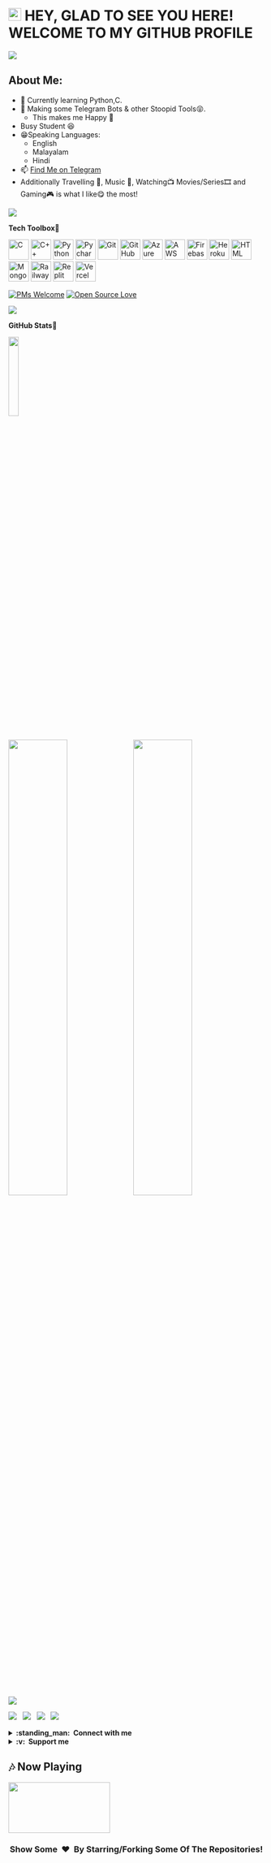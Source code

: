 <h1 align="left"><img src="https://media.giphy.com/media/hvRJCLFzcasrR4ia7z/giphy.gif" width="25px"> HEY, GLAD TO SEE YOU HERE! WELCOME TO MY GITHUB PROFILE</h1>

<!--Trap--:)-->
<a href="https://github.com/404"><img src="https://user-images.githubusercontent.com/73097560/115834477-dbab4500-a447-11eb-908a-139a6edaec5c.gif"></a>

## About Me:
- 🌱 Currently learning Python,C.
- 👀 Making some Telegram Bots & other Stoopid Tools😝.
    - This makes me Happy 🤗
- Busy Student 😆
- 😁Speaking Languages:
    - English
    - Malayalam
    - Hindi
- 📫 [Find Me on Telegram](https://t.me/liqwid_x)
- Additionally Travelling 🧳, Music 🎼, Watching📺 Movies/Series🎞️ and Gaming🎮 is what I like😋 the most!

<!--Trap--:)-->
<a href="https://github.com/404"><img src="https://user-images.githubusercontent.com/73097560/115834477-dbab4500-a447-11eb-908a-139a6edaec5c.gif"></a>

**Tech Toolbox🧰**<br>

<p align="left">
<img src="https://github.com/NiranjanVRam/TechStack/blob/main/C.png" alt="C" width="40" height="40"/>
<img src="https://github.com/NiranjanVRam/TechStack/blob/main/C%2B%2B.png" alt="C++" width="40" height="40"/> 
<img src="https://github.com/NiranjanVRam/TechStack/blob/main/Python.png" alt="Python" width="40" height="40"/> 
<img src="https://github.com/NiranjanVRam/TechStack/blob/main/Pycharm.png" alt="Pycharm" width="40" height="40"/>
<img src="https://github.com/NiranjanVRam/TechStack/blob/main/Git.png" alt="Git" width="40" height="40"/>
<img src="https://github.com/NiranjanVRam/TechStack/blob/main/Github.png" alt="GitHub" width="40" height="40"/>
<img src="https://github.com/NiranjanVRam/TechStack/blob/main/Azure.png" alt="Azure" width="40" height="40"/>
<img src="https://github.com/NiranjanVRam/TechStack/blob/main/AWS.png" alt="AWS" width="40" height="40"/>
<img src="https://github.com/NiranjanVRam/TechStack/blob/main/Firebase.png" alt="Firebase" width="40" height="40"/>
<img src="https://github.com/NiranjanVRam/TechStack/blob/main/Heroku.png" alt="Heroku" width="40" height="40"/>
<img src="https://github.com/NiranjanVRam/TechStack/blob/main/Html.png" alt="HTML" width="40" height="40"/>
<img src="https://github.com/NiranjanVRam/TechStack/blob/main/Mongodb.png" alt="Mongodb" width="40" height="40"/>
<img src="https://github.com/NiranjanVRam/TechStack/blob/main/Railway.png" alt="Railway" width="40" height="40"/>
<img src="https://github.com/NiranjanVRam/TechStack/blob/main/Replit.png" alt="Replit" width="40" height="40"/>
<img src="https://github.com/NiranjanVRam/TechStack/blob/main/Vercel.png" alt="Vercel" width="40" height="40"/>

[![PMs Welcome](https://img.shields.io/badge/PMs-welcome-brightgreen.svg?style=flat&logo=github)](https://github.com/NiranjanVRam) [![Open Source Love](https://img.shields.io/badge/Open%20Source-%F0%9F%A4%8D-Green)](https://github.com/NiranjanVRam)
<!---
|      Project :octocat:   |     Stars🌟   | Forks🍴  | Issues🐛  | Open PRs:bell:  | Closed PRs:fire:  |
|-------------|-------------------|---|---|---|---|
| [**IoT-Spot**](https://github.com/prathimacode-hub/IoT-Spot) | [![GitHub Stars](https://img.shields.io/github/stars/prathimacode-hub/IoT-Spot?style=flat-square&labelColor=343b41)](https://github.com/prathimacode-hub/IoT-Spot/stars) | [![GitHub Forks](https://img.shields.io/github/forks/prathimacode-hub/IoT-Spot?style=flat-square&labelColor=343b41)](https://github.com/prathimacode-hub/IoT-Spot/forks) | [![GitHub Issues](https://img.shields.io/github/issues/prathimacode-hub/IoT-Spot?style=flat-square)](https://github.com/prathimacode-hub/IoT-Spot/issues) | [![GitHub Open Pull Requests](https://img.shields.io/github/issues-pr/prathimacode-hub/IoT-Spot?style=flat&logo=github)](https://github.com/prathimacode-hub/IoT-Spot/pulls) | [![GitHub Closed Pull Requests](https://img.shields.io/github/issues-pr-closed/prathimacode-hub/IoT-Spot?style=flat&color=critical&logo=github)](https://github.com/prathimacode-hub/IoT-Spot/pulls?q=is%3Apr+is%3Aclosed) |
| [**VoxUp**](https://github.com/prathimacode-hub/VoxUp) | [![GitHub Stars](https://img.shields.io/github/stars/prathimacode-hub/VoxUp?style=flat-square&labelColor=343b41)](https://github.com/prathimacode-hub/VoxUp/stars) | [![GitHub Forks](https://img.shields.io/github/forks/prathimacode-hub/VoxUp?style=flat-square&labelColor=343b41)](https://github.com/prathimacode-hub/VoxUp/forks) | [![GitHub Issues](https://img.shields.io/github/issues/prathimacode-hub/VoxUp?style=flat-square)](https://github.com/prathimacode-hub/VoxUp/issues) | [![GitHub Open Pull Requests](https://img.shields.io/github/issues-pr/prathimacode-hub/VoxUp?style=flat&logo=github)](https://github.com/prathimacode-hub/VoxUp/pulls) | [![GitHub Closed Pull Requests](https://img.shields.io/github/issues-pr-closed/prathimacode-hub/VoxUp?style=flat&color=critical&logo=github)](https://github.com/prathimacode-hub/VoxUp/pulls?q=is%3Apr+is%3Aclosed) |
--->
    
<!--Trap--:)-->
<a href="https://github.com/404"><img src="https://user-images.githubusercontent.com/73097560/115834477-dbab4500-a447-11eb-908a-139a6edaec5c.gif"></a>

**GitHub Stats🎯**<br>

<img width="20%" src="https://profile-counter.glitch.me/{NiranjanVRam}/count.svg" /> 
    
<p align="left">
  <img width="48%" src="https://github-readme-stats.vercel.app/api?username=NiranjanVRam&show_icons=true&theme=tokyonight&count_private=true&include_all_commits=true" /> 
  <img width="48%" src="https://github-readme-streak-stats.herokuapp.com/?user=NiranjanVRam&theme=tokyonight" />
</p>

<!--Trap--:)-->
<a href="https://github.com/404"><img src="https://user-images.githubusercontent.com/73097560/115834477-dbab4500-a447-11eb-908a-139a6edaec5c.gif"></a>

<a href="https://www.linkedin.com/in/niranjan-v-ram-a260451b6/"><img src="https://img.shields.io/badge/LinkedIn-0077B5?style=for-the-badge&logo=linkedin&logoColor=white"></img></a>&nbsp;&nbsp; <a href="https://twitter.com/NiranjanVRam"><img src="https://img.shields.io/badge/Twitter-1DA1F2?style=for-the-badge&logo=twitter&logoColor=white"></img></a>&nbsp;&nbsp; <a href="https://github.com/NiranjanVRam"><img src="https://img.shields.io/badge/GitHub-100000?style=for-the-badge&logo=github&logoColor=white"></img></a>&nbsp;&nbsp; <a href="https://telegram.dog/liqwid_x"><img src="https://img.shields.io/badge/Join%20Me-Telegram-blue.svg?logo=telegram"></img></a>&nbsp;&nbsp;

<details>
  <summary><b>:standing_man: &nbsp;Connect with me</b></summary>
  <br/>
<p align="left">
    <a href="https://t.me/liqwid_x">
        <img height="35px" src="https://img.icons8.com/fluent/48/000000/telegram-app.png" />
    </a>
    <a href="https://facebook.com/niranjan.vram/">
        <img height="35px" src="https://img.icons8.com/fluent/48/000000/facebook-new.png" />
    </a>
    <a href="https://instagram.com/niranjanvram/">
        <img height="35px" src="https://img.icons8.com/fluent/48/000000/instagram-new.png" />
    </a>
    <a href="https://twitter.com/NiranjanVRam">
        <img height="35px" src="https://img.icons8.com/fluent/48/000000/twitter.png" />
    </a>
    <a href="mailto:niranjanvram@gmail.com">
        <img height="35px" src="https://img.icons8.com/color/48/000000/gmail-new.png" />
    </a>
    <a href="https://github.com/NiranjanVRam">
        <img height="35px" src="https://img.icons8.com/ios-filled/50/000000/github.png" />
    </a>
</p>
</details>

<details>
  <summary><b>:v: &nbsp;Support me</b></summary>
  <br/>
    <a href="https://upier.org/pay?vpa=niranjanvram@oksbi&amount=100">
        <img height="40px" src="https://upload.wikimedia.org/wikipedia/commons/archive/e/e1/20200901100646%21UPI-Logo-vector.svg" />
    </a>
</details>

## 🎶 Now Playing
<a href="https://open.spotify.com/playlist/6PgxONm2i2kxpmRsIxCsAd?si=7df8db94f65c4e99">
    <p align="left">
        <img width="200px" height="100px" src="https://i.pinimg.com/originals/26/82/03/268203daaaec11ae176d5b51016166a3.gif" />
    </p>
   </a>

<h3 align="center">Show Some &nbsp;❤️&nbsp; By Starring/Forking Some Of The Repositories!</h3>

<!---
- 👋 Hi, I’m @NiranjanVRam
- 👀 I’m interested in developing TG bots...
- 🌱 I’m currently learning c,c++,python...
- 💞️ I’m currently not looking to collaborate on anything...
- 📫 How to reach me ... Reach Me Through my bot in TG [@fhnopmbot](https://t.me/fhnopmbot) | Join My Channel [Files Home](https://t.me/fileshomeofficial)
--->
<!---
NiranjanVRam/NiranjanVRam is a ✨ special ✨ repository because its `README.md` (this file) appears on your GitHub profile.
You can click the Preview link to take a look at your changes.
--->
